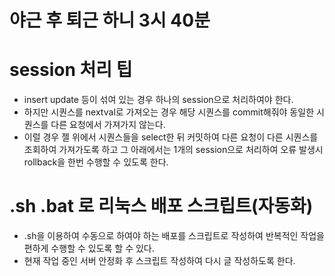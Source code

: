 #   야근 후 퇴근 하니 3시 40분
#   session 처리 팁
-   insert update 등이 섞여 있는 경우 하나의 session으로 처리하여야 한다.
-   하지만 시퀀스를 nextval로 가져오는 경우 해당 시퀀스를 commit해줘야 동일한 시퀀스를 다른 요청에서 가져가지 않는다.
-   이럴 경우 젤 위에서 시퀀스들을 select한 뒤 커밋하여 다른 요청이 다른 시퀀스를 조회하여 가져가도록 하고 그 아래에서는 1개의 session으로 처리하여 오류 발생시 rollback을 한번 수행할 수 있도록 한다.
#   .sh .bat 로 리눅스 배포 스크립트(자동화)
-   .sh을 이용하여 수동으로 하여야 하는 배포를 스크립트로 작성하여 반복적인 작업을 편하게 수행할 수 있도록 할 수 있다.
-   현재 작업 중인 서버 안정화 후 스크립트 작성하여 다시 글 작성하도록 한다.